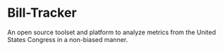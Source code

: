 # Bill-Tracker
An open source toolset and platform to analyze metrics from the United States Congress in a non-biased manner.

